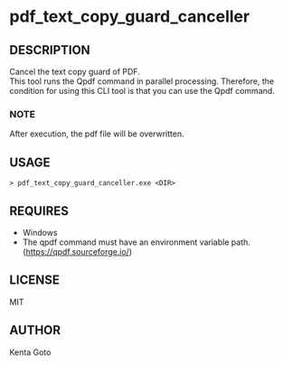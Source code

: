 # pdf_text_copy_guard_canceller 

## DESCRIPTION 
Cancel the text copy guard of PDF.  
This tool runs the Qpdf command in parallel processing. Therefore, the condition for using this CLI tool is that you can use the Qpdf command.  

### NOTE
After execution, the pdf file will be overwritten.

## USAGE 
```
> pdf_text_copy_guard_canceller.exe <DIR>
```

## REQUIRES
- Windows
- The qpdf command must have an environment variable path. (https://qpdf.sourceforge.io/)

## LICENSE
MIT

## AUTHOR  
Kenta Goto
